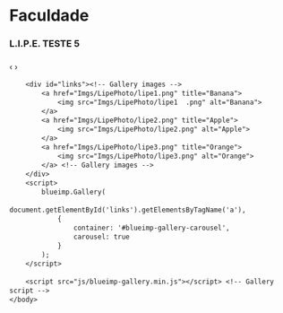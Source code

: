 # [](#header-1)Faculdade

### [](#header-3)L.I.P.E. TESTE 5


<html>
    <link rel="stylesheet" href="css/blueimp-gallery.css"> <!-- Stylesheet -->
    <body>
        <div id="blueimp-image-carousel" class="blueimp-gallery blueimp-gallery-carousel">
            <div class="slides"></div>
            <h3 class="title"></h3>
            <a class="prev">‹</a>
            <a class="next">›</a>
            <a class="play-pause"></a>
        </div>
        
        <div id="links"><!-- Gallery images -->
            <a href="Imgs/LipePhoto/lipe1.png" title="Banana">
                <img src="Imgs/LipePhoto/lipe1  .png" alt="Banana">
            </a>
            <a href="Imgs/LipePhoto/lipe2.png" title="Apple">
                <img src="Imgs/LipePhoto/lipe2.png" alt="Apple">
            </a>
            <a href="Imgs/LipePhoto/lipe3.png" title="Orange">
                <img src="Imgs/LipePhoto/lipe3.png" alt="Orange">
            </a> <!-- Gallery images -->
        </div>
        <script>
            blueimp.Gallery(
                document.getElementById('links').getElementsByTagName('a'),
                {
                    container: '#blueimp-gallery-carousel',
                    carousel: true
                }
            );
        </script>
        
        <script src="js/blueimp-gallery.min.js"></script> <!-- Gallery script -->
    </body>
</html>
